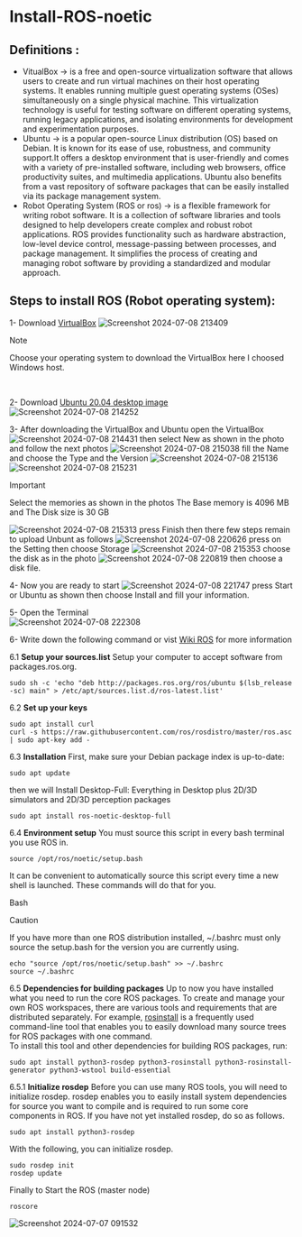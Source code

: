 # Install-ROS-noetic

## Definitions :

- VitualBox -> is a free and open-source virtualization software that allows users to create and run virtual machines on their host operating systems. It enables running multiple guest operating systems (OSes) simultaneously on a single physical machine. This virtualization technology is useful for testing software on different operating systems, running legacy applications, and isolating environments for development and experimentation purposes.
- Ubuntu ->  is a popular open-source Linux distribution (OS) based on Debian. It is known for its ease of use, robustness, and community support.It offers a desktop environment that is user-friendly and comes with a variety of pre-installed software, including web browsers, office productivity suites, and multimedia applications. Ubuntu also benefits from a vast repository of software packages that can be easily installed via its package management system.
- Robot Operating System (ROS or ros) -> is a flexible framework for writing robot software. It is a collection of software libraries and tools designed to help developers create complex and robust robot applications. ROS provides functionality such as hardware abstraction, low-level device control, message-passing between processes, and package management. It simplifies the process of creating and managing robot software by providing a standardized and modular approach.

## Steps to install ROS (Robot operating system):
1- Download [VirtualBox](https://www.virtualbox.org/wiki/Downloads) ![Screenshot 2024-07-08 213409](https://github.com/RaghadAlmadani/Install-ROS-noetic-/assets/173769867/91e57b56-7862-4fee-974f-9f28bd532807) 
> [!NOTE]
> Choose your operating system to download the VirtualBox here I choosed Windows host.
<br>

2- Download [Ubuntu 20.04 desktop image](https://releases.ubuntu.com/20.04/) 
![Screenshot 2024-07-08 214252](https://github.com/RaghadAlmadani/Install-ROS-noetic-/assets/173769867/c6705bc6-8844-4d47-a785-ebb3886c4aca)

3- After downloading the VirtualBox and Ubuntu open the  VirtualBox ![Screenshot 2024-07-08 214431](https://github.com/RaghadAlmadani/Install-ROS-noetic-/assets/173769867/59c7bfdc-7a8c-4ba6-b9a1-c325a6021b07) then select New as shown in the photo and follow the next photos
![Screenshot 2024-07-08 215038](https://github.com/RaghadAlmadani/Install-ROS-noetic-/assets/173769867/25324031-59a1-42ac-9146-ad9fbb238ce7)
fill the Name and choose the Type and the Version
![Screenshot 2024-07-08 215136](https://github.com/RaghadAlmadani/Install-ROS-noetic-/assets/173769867/c0ad23e5-037d-4aad-8ad4-a4fe8dc3d1e4)
![Screenshot 2024-07-08 215231](https://github.com/RaghadAlmadani/Install-ROS-noetic-/assets/173769867/45ff7035-82f7-499b-adfb-fdb94412e1a7)
> [!IMPORTANT]
> Select the memories as shown in the photos The Base memory is 4096 MB and The Disk size is 30 GB


![Screenshot 2024-07-08 215313](https://github.com/RaghadAlmadani/Install-ROS-noetic-/assets/173769867/3f0893c2-f340-4538-a3b5-a39dda60a82f)
press Finish then there few steps remain to upload Unbunt as follows
![Screenshot 2024-07-08 220626](https://github.com/RaghadAlmadani/Install-ROS-noetic-/assets/173769867/e5fa9b47-11fd-46d6-b0dd-5f9ceb2d3e93)
press on the Setting then choose Storage
![Screenshot 2024-07-08 215353](https://github.com/RaghadAlmadani/Install-ROS-noetic-/assets/173769867/d8e55815-d618-4446-9d1b-35e6ad91cfdc)
choose the disk as in the photo
![Screenshot 2024-07-08 220819](https://github.com/RaghadAlmadani/Install-ROS-noetic-/assets/173769867/4cf13add-8888-4722-8f92-f44b8fba792f)
then choose a disk file.

4- Now you are ready to start ![Screenshot 2024-07-08 221747](https://github.com/RaghadAlmadani/Install-ROS-noetic-/assets/173769867/4cb8fbc4-95c1-4fa6-83b4-8d8742485a71)
press Start or Ubuntu as shown then choose Install and fill your information.

5- Open the Terminal  
![Screenshot 2024-07-08 222308](https://github.com/RaghadAlmadani/Install-ROS-noetic-/assets/173769867/09a16793-4891-4a6f-8e86-4a4a1b9f1dc2)

6- Write down the following command or vist [Wiki ROS](http://wiki.ros.org/ROS/Installation) for more information<br>

6.1 **Setup your sources.list**
Setup your computer to accept software from packages.ros.org.
~~~ Linux
sudo sh -c 'echo "deb http://packages.ros.org/ros/ubuntu $(lsb_release -sc) main" > /etc/apt/sources.list.d/ros-latest.list'
~~~

6.2 **Set up your keys**
~~~ Linux
sudo apt install curl 
curl -s https://raw.githubusercontent.com/ros/rosdistro/master/ros.asc | sudo apt-key add -
~~~

6.3 **Installation**
First, make sure your Debian package index is up-to-date:
~~~ Linux
sudo apt update
~~~

then we will Install Desktop-Full: Everything in Desktop plus 2D/3D simulators and 2D/3D perception packages
~~~ Linux
sudo apt install ros-noetic-desktop-full
~~~

6.4 **Environment setup**
You must source this script in every bash terminal you use ROS in.
~~~ Linux
source /opt/ros/noetic/setup.bash
~~~
It can be convenient to automatically source this script every time a new shell is launched. These commands will do that for you.

Bash
> [!CAUTION]
> If you have more than one ROS distribution installed, ~/.bashrc must only source the setup.bash for the version you are currently using.
~~~ Linux
echo "source /opt/ros/noetic/setup.bash" >> ~/.bashrc
source ~/.bashrc
~~~

6.5 **Dependencies for building packages**
Up to now you have installed what you need to run the core ROS packages. To create and manage your own ROS workspaces, there are various tools and requirements that are distributed separately. For example, [rosinstall](https://wiki.ros.org/rosinstall) is a frequently used command-line tool that enables you to easily download many source trees for ROS packages with one command.<br>
To install this tool and other dependencies for building ROS packages, run:
~~~ Linux
sudo apt install python3-rosdep python3-rosinstall python3-rosinstall-generator python3-wstool build-essential
~~~

6.5.1 **Initialize rosdep**
Before you can use many ROS tools, you will need to initialize rosdep. rosdep enables you to easily install system dependencies for source you want to compile and is required to run some core components in ROS. If you have not yet installed rosdep, do so as follows.
~~~ Linux
sudo apt install python3-rosdep
~~~
With the following, you can initialize rosdep.
~~~ Linux
sudo rosdep init
rosdep update
~~~

Finally to Start the ROS (master node)
~~~ Linux
roscore
~~~
![Screenshot 2024-07-07 091532](https://github.com/RaghadAlmadani/Install-ROS-noetic-/assets/173769867/084e4492-e71e-45f4-80f4-0e849a757fb6)
